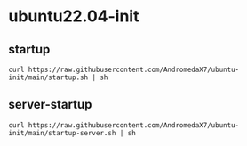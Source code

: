 # ubuntu22.04-init

## startup
```shell
curl https://raw.githubusercontent.com/AndromedaX7/ubuntu-init/main/startup.sh | sh
```


## server-startup
```shell
curl https://raw.githubusercontent.com/AndromedaX7/ubuntu-init/main/startup-server.sh | sh
```